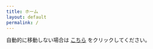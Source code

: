 ```yaml
---
title: ホーム
layout: default
permalink: /
---
```


<script>
  window.location.replace('{{ "/zoom/how_to_use/" | relative_url }}');
  // フォールバックリンク
</script>

<p>
  自動的に移動しない場合は
  <a href="{{ "/zoom/how_to_use/" | relative_url }}">こちら</a>
  をクリックしてください。
  
</p>


